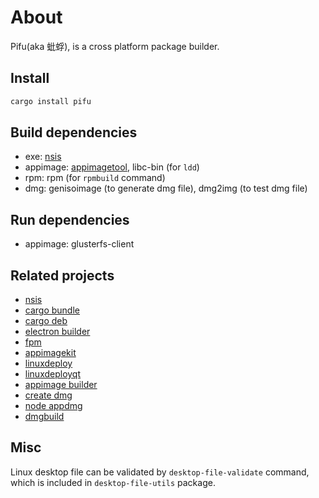 
# About
Pifu(aka 蚍蜉), is a cross platform package builder.

## Install
```bash
cargo install pifu
```

## Build dependencies
- exe: [nsis](https://nsis.sourceforge.io/)
- appimage: [appimagetool](https://github.com/AppImage/AppImageKit/releases), libc-bin (for `ldd`)
- rpm: rpm (for `rpmbuild` command)
- dmg: genisoimage (to generate dmg file), dmg2img (to test dmg file)

## Run dependencies
- appimage: glusterfs-client

## Related projects
- [nsis](https://nsis.sourceforge.io)
- [cargo bundle](https://github.com/burtonageo/cargo-bundle)
- [cargo deb](https://github.com/mmstick/cargo-deb)
- [electron builder](https://github.com/electron-userland/electron-builder)
- [fpm](https://github.com/jordansissel/fpm)
- [appimagekit](https://github.com/AppImage/appimagekit)
- [linuxdeploy](https://github.com/linuxdeploy/linuxdeploy)
- [linuxdeployqt](https://github.com/probonopd/linuxdeployqt)
- [appimage builder](https://github.com/AppImageCrafters/appimage-builder)
- [create dmg](https://github.com/create-dmg/create-dmg)
- [node appdmg](https://github.com/LinusU/node-appdmg)
- [dmgbuild](https://github.com/al45tair/dmgbuild)

## Misc
Linux desktop file can be validated by `desktop-file-validate` command,
which is included in `desktop-file-utils` package.
